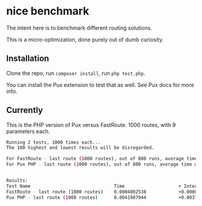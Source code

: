 nice benchmark
==============

The intent here is to benchmark different routing solutions.

This is a micro-optimization, done purely out of dumb curiosity.


Installation
------------

Clone the repo, run `composer install`, run `php test.php`.

You can install the Pux extension to test that as well. See Pux docs for more info.


Currently
---------

This is the PHP version of Pux versus FastRoute. 1000 routes, with 9 parameters each.

```bash
Running 2 tests, 1000 times each...
The 100 highest and lowest results will be disregarded.

For FastRoute - last route (1000 routes), out of 800 runs, average time was: 0.0004002538 secs.
For Pux PHP - last route (1000 routes), out of 800 runs, average time was: 0.0041987944 secs.


Results:
Test Name                          	    Time                	+ Interval          	Change
FastRoute - last route (1000 routes)	0.0004002538        	+0.0000000000       	baseline
Pux PHP - last route (1000 routes) 	    0.0041987944        	+0.0037985405       	949% slower
```